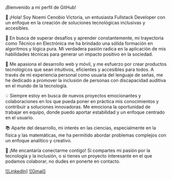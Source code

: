 ¡Bienvenido a mi perfil de GitHub!

👋 ¡Hola! Soy Noemi Cenobio Victoria, un entusiasta Fullstack Developer con un enfoque en la creación de soluciones tecnológicas inclusivas y accesibles.

🚀 En busca de superar desafíos y aprender constantemente, mi trayectoria como Técnico en Electrónica me ha brindado una sólida formación en algoritmos y lógica pura. Mi verdadera pasión radica en la aplicación de mis habilidades técnicas para generar un impacto positivo en la sociedad.

🌱 Me apasiona el desarrollo web y móvil, y me esfuerzo por crear productos tecnológicos que sean intuitivos, eficientes y accesibles para todos. A través de mi experiencia personal como usuaria del lenguaje de señas, me he dedicado a promover la inclusión de personas con discapacidad auditiva en el mundo de la tecnología.

💡 Siempre estoy en busca de nuevos proyectos emocionantes y colaboraciones en los que pueda poner en práctica mis conocimientos y contribuir a soluciones innovadoras. Me emociona la oportunidad de trabajar en equipo, donde puedo aportar estabilidad y un enfoque centrado en el usuario.

📚 Aparte del desarrollo, mi interés en las ciencias, especialmente en la física y las matemáticas, me ha permitido abordar problemas complejos con un enfoque analítico y creativo.

🤝 ¡Me encantaría conectarme contigo! Si compartes mi pasión por la tecnología y la inclusión, o si tienes un proyecto interesante en el que podamos colaborar, no dudes en ponerte en contacto.

[![LinkedIn]](https://www.linkedin.com/in/noemi-cenobio-victoria-50807a250/)
[![Gmail]](noemicenvictoria@gmail.com)


